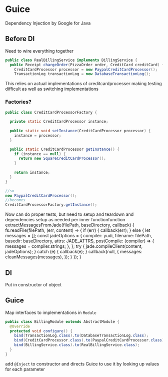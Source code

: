 # Guice

Dependency Injection by Google for Java

## Before DI

Need to wire everything together 

```java
public class RealBillingService implements BillingService {
  public Receipt chargeOrder(PizzaOrder order, CreditCard creditCard) {
    CreditCardProcessor processor = new PaypalCreditCardProcessor();
    TransactionLog transactionLog = new DatabaseTransactionLog();
```

This relies on actual implementations of creditcardprocesser making testing difficult as well as switching implementations

### Factories?

```java
public class CreditCardProcessorFactory {
  
  private static CreditCardProcessor instance;
  
  public static void setInstance(CreditCardProcessor processor) {
    instance = processor;
  }

  public static CreditCardProcessor getInstance() {
    if (instance == null) {
      return new SquareCreditCardProcessor();
    }
    
    return instance;
  }
}
```

```java
//so
new PaypalCreditCardProcessor();
//becomes
CreditCardProcessorFactory.getInstance();
```

Now can do proper tests, but need to setup and teardown and dependencies setup as needed per inner functionfunction extractMessagesFromJade(filePath, baseDirectory, callback) {
  fs.readFile(filePath, (err, content) => {
    if (err) {
      callback(err);
    } else {
      let messages = [];
      const jadeOptions = {
        compiler: yudi,
        filename: filePath,
        basedir: baseDirectory,
        attrs: JADE_ATTRS,
        postCompile: (compiler) => {
          messages = compiler.strings;
        },
      };
      try {
        jade.compileClient(content, jadeOptions);
      } catch (e) {
        callback(e);
      }
      callback(null, {
        messages: cleanMessages(messages),
      });
    }
  });
}

## DI

Put in constructor of object 

## Guice

Map interfaces to implementations in `Module`

```java
public class BillingModule extends AbstractModule {
  @Override 
  protected void configure() {
    bind(TransactionLog.class).to(DatabaseTransactionLog.class);
    bind(CreditCardProcessor.class).to(PaypalCreditCardProcessor.class);
    bind(BillingService.class).to(RealBillingService.class);
  }
}		
```

add `@Inject` to constructor and directs Guice to use it by looking up values for each parameter